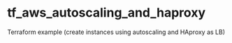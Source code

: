 # tf_aws_autoscaling_and_haproxy
Terraform example (create instances using autoscaling and HAproxy as LB)
